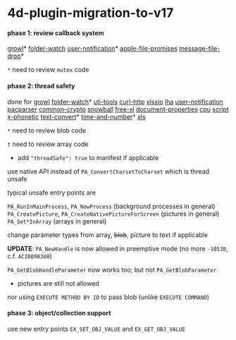 # 4d-plugin-migration-to-v17

#### phase 1: review callback system

[growl](https://github.com/miyako/4d-plugin-growl)*
[folder-watch](https://github.com/miyako/4d-plugin-folder-watch)
[user-notification](https://github.com/miyako/4d-plugin-user-notification)*
[apple-file-promises](https://github.com/miyako/4d-plugin-apple-file-promises)
[message-file-drop](https://github.com/miyako/4d-plugin-message-file-drop)*

``*`` need to review ``mutex`` code

#### phase 2: thread safety

done for 
[growl](https://github.com/miyako/4d-plugin-growl) 
[folder-watch](https://github.com/miyako/4d-plugin-folder-watch)† 
[uti-tools](https://github.com/miyako/4d-plugin-uti-tools) 
[curl-http](https://github.com/miyako/4d-plugin-curl-http) 
[xlsxio](https://github.com/miyako/4d-plugin-xlsxio) [lha](https://github.com/miyako/4d-plugin-lha)
[user-notification](https://github.com/miyako/4d-plugin-user-notification) 
[pacparser](https://github.com/miyako/4d-plugin-pacparser)
[common-crypto](https://github.com/miyako/4d-plugin-common-crypto)
[snowball](https://github.com/miyako/4d-plugin-snowball)
[free-xl](https://github.com/miyako/4d-plugin-free-xl)
[document-properties](https://github.com/miyako/4d-plugin-document-properties)
[cpu](https://github.com/miyako/4d-plugin-cpu)
[script](https://github.com/miyako/4d-plugin-script)
[x-phonetic](https://github.com/miyako/4d-plugin-x-phonetic)
[text-convert](https://github.com/miyako/4d-plugin-text-convert)*
[time-and-number](https://github.com/miyako/4d-plugin-time-and-number)†
[xls](https://github.com/miyako/4d-plugin-xls)

``*`` need to review blob code

``†`` need to review array code

* add ``"threadSafe": true`` to manifest if applicable

use native API instead of ``PA_ConvertCharsetToCharset`` which is thread unsafe

typical unsafe entry points are

``PA_RunInMainProcess``, ``PA_NewProcess`` (background processes in general)    
``PA_CreatePicture``, ``PA_CreateNativePictureForScreen`` (pictures in general)  
``PA_Set*InArray`` (arrays in general)  

change parameter types from array, ~~blob~~, picture to text if applicable

**UPDATE**: ``PA_NewHandle`` is now allowed in preemptive mode (no more ``-10530``, c.f. ``ACI0098388``)

``PA_GetBlobHandleParameter`` now works too; but not ``PA_GetBlobParameter``

* pictures are still not allowed

nor using ``EXECUTE METHOD BY ID`` to pass blob (unlike ``EXECUTE COMMAND``)

#### phase 3: object/collection support

use new entry points ``EX_SET_OBJ_VALUE`` and ``EX_GET_OBJ_VALUE``
